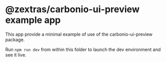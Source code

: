 <!--
SPDX-FileCopyrightText: 2024 Zextras <https://www.zextras.com>

SPDX-License-Identifier: AGPL-3.0-only
-->

# @zextras/carbonio-ui-preview example app

This app provide a minimal example of use of the carbonio-ui-preview package.

Run `npm run dev` from within this folder to launch the dev environment and see it live.
